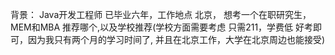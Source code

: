 背景： Java开发工程师  已毕业六年，工作地点 北京， 想考一个在职研究生，MEM和MBA 推荐哪个,以及学校推荐(学校方面需要考虑 
只需211，学费低 好考即可，因为我只有两个月的学习时间了, 并且在北京工作，大学在北京周边也能接受)
